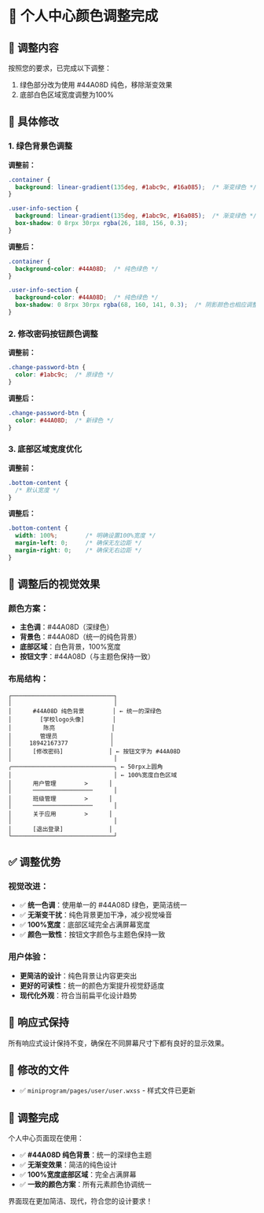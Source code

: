 # 🎨 个人中心颜色调整完成

## 📱 **调整内容**

按照您的要求，已完成以下调整：
1. 绿色部分改为使用 #44A08D 纯色，移除渐变效果
2. 底部白色区域宽度调整为100%

## 🔧 **具体修改**

### **1. 绿色背景色调整**

**调整前：**
```css
.container {
  background: linear-gradient(135deg, #1abc9c, #16a085);  /* 渐变绿色 */
}

.user-info-section {
  background: linear-gradient(135deg, #1abc9c, #16a085);  /* 渐变绿色 */
  box-shadow: 0 8rpx 30rpx rgba(26, 188, 156, 0.3);
}
```

**调整后：**
```css
.container {
  background-color: #44A08D;  /* 纯色绿色 */
}

.user-info-section {
  background-color: #44A08D;  /* 纯色绿色 */
  box-shadow: 0 8rpx 30rpx rgba(68, 160, 141, 0.3);  /* 阴影颜色也相应调整 */
}
```

### **2. 修改密码按钮颜色调整**

**调整前：**
```css
.change-password-btn {
  color: #1abc9c;  /* 原绿色 */
}
```

**调整后：**
```css
.change-password-btn {
  color: #44A08D;  /* 新绿色 */
}
```

### **3. 底部区域宽度优化**

**调整前：**
```css
.bottom-content {
  /* 默认宽度 */
}
```

**调整后：**
```css
.bottom-content {
  width: 100%;        /* 明确设置100%宽度 */
  margin-left: 0;     /* 确保无左边距 */
  margin-right: 0;    /* 确保无右边距 */
}
```

## 🎯 **调整后的视觉效果**

### **颜色方案：**
- **主色调**：#44A08D（深绿色）
- **背景色**：#44A08D（统一的纯色背景）
- **底部区域**：白色背景，100%宽度
- **按钮文字**：#44A08D（与主题色保持一致）

### **布局结构：**
```
┌─────────────────────────────┐
│                             │
│      #44A08D 纯色背景        │ ← 统一的深绿色
│        [学校logo头像]        │
│         陈亮                │
│        管理员               │
│     18942167377            │
│      [修改密码]             │ ← 按钮文字为 #44A08D
│                             │
╭─────────────────────────────╮ ← 50rpx上圆角
│                             │ ← 100%宽度白色区域
│      用户管理        >      │
│      ─────────────────      │
│      班级管理        >      │
│      ─────────────────      │
│      关于应用        >      │
│                             │
│      [退出登录]             │
└─────────────────────────────┘
```

## ✅ **调整优势**

### **视觉改进：**
- ✅ **统一色调**：使用单一的 #44A08D 绿色，更简洁统一
- ✅ **无渐变干扰**：纯色背景更加干净，减少视觉噪音
- ✅ **100%宽度**：底部区域完全占满屏幕宽度
- ✅ **颜色一致性**：按钮文字颜色与主题色保持一致

### **用户体验：**
- **更简洁的设计**：纯色背景让内容更突出
- **更好的可读性**：统一的颜色方案提升视觉舒适度
- **现代化外观**：符合当前扁平化设计趋势

## 📱 **响应式保持**

所有响应式设计保持不变，确保在不同屏幕尺寸下都有良好的显示效果。

## 📁 **修改的文件**

- ✅ `miniprogram/pages/user/user.wxss` - 样式文件已更新

## 🎉 **调整完成**

个人中心页面现在使用：
- ✅ **#44A08D 纯色背景**：统一的深绿色主题
- ✅ **无渐变效果**：简洁的纯色设计
- ✅ **100%宽度底部区域**：完全占满屏幕
- ✅ **一致的颜色方案**：所有元素颜色协调统一

界面现在更加简洁、现代，符合您的设计要求！